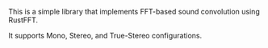 This is a simple library that implements FFT-based sound convolution using RustFFT.

It supports Mono, Stereo, and True-Stereo configurations.